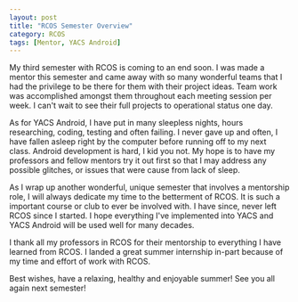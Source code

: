 ```yaml
---
layout: post
title: "RCOS Semester Overview"
category: RCOS
tags: [Mentor, YACS Android]
---
```


My third semester with RCOS is coming to an end soon. I was made a mentor this semester and came away with so many wonderful teams that I had the privilege to be there for them with their project ideas. Team work was accomplished amongst them throughout each meeting session per week. I can't wait to see their full projects to operational status one day.

As for YACS Android, I have put in many sleepless nights, hours researching, coding, testing and often failing. I never gave up and often, I have fallen asleep right by the computer before running off to my next class. Android development is hard, I kid you not. My hope is to have my professors and fellow mentors try it out first so that I may address any possible glitches, or issues that were cause from lack of sleep.

As I wrap up another wonderful, unique semester that involves a mentorship role, I will always dedicate my time to the betterment of RCOS. It is such a important course or club to ever be involved with. I have since, never left RCOS since I started. I hope everything I've implemented into YACS and YACS Android will be used well for many decades.

I thank all my professors in RCOS for their mentorship to everything I have learned from RCOS. I landed a great summer internship in-part because of my time and effort of work with RCOS.

Best wishes, have a relaxing, healthy and enjoyable summer! See you all again next semester!

